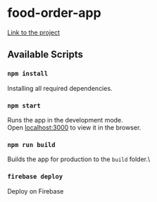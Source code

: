 # food-order-app

[Link to the project](https://food-order-app-9b4ad.web.app/)

## Available Scripts

### `npm install`

Installing all required dependencies.

### `npm start`

Runs the app in the development mode.\
Open [localhost:3000](http://localhost:3000) to view it in the browser.

### `npm run build`

Builds the app for production to the `build` folder.\

### `firebase deploy`

Deploy on Firebase
